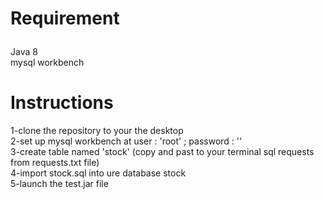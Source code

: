 # Requirement<br></p>
Java 8<br>
mysql workbench<br>
# Instructions<br>
1-clone the repository to your the desktop<br>
2-set up mysql workbench at user : 'root' ; password : ''<br>
3-create table named 'stock' (copy and past to your terminal sql  requests from requests.txt file)<br>
4-import stock.sql into ure database stock<br>
5-launch the test.jar file
